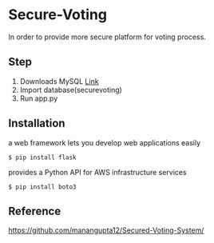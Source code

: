 # Secure-Voting
In order to provide more secure platform for voting process.

## Step
1. Downloads MySQL [Link](https://dev.mysql.com/downloads/installer/)
2. Import database(securevoting)
3. Run app.py

## Installation
 a web framework lets you develop web applications easily
    
    $ pip install flask
    
provides a Python API for AWS infrastructure services

    $ pip install boto3
    
## Reference
https://github.com/manangupta12/Secured-Voting-System/
    
